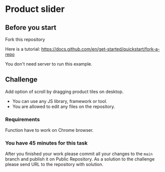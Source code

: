 # Product slider

## Before you start 
Fork this repository

Here is a tutorial: https://docs.github.com/en/get-started/quickstart/fork-a-repo


You don't need server to run this example.

## Challenge

Add option of scroll by dragging product tiles on desktop.

* You can use any JS library, framework or tool.
* You are allowed to edit any files on the repository.

### Requirements
Function have to work on Chrome browser.

### You have 45 minutes for this task
After you finished your work please commit all your changes to the <code>main</code> branch and publish it on Public Repository. As a solution to the challenge please send URL to the repository with solution.
